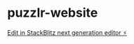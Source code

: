 # puzzlr-website

[Edit in StackBlitz next generation editor ⚡️](https://stackblitz.com/~/github.com/rafaelpuzzlr/puzzlr-website)